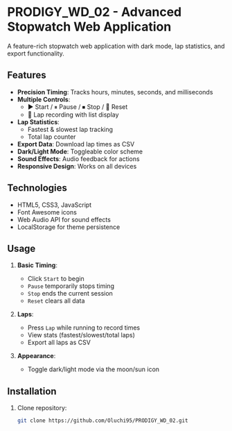 # PRODIGY_WD_02 - Advanced Stopwatch Web Application
A feature-rich stopwatch web application with dark mode, lap statistics, and export functionality.

## Features

- **Precision Timing**: Tracks hours, minutes, seconds, and milliseconds
- **Multiple Controls**:
  - ▶️ Start / ⏸ Pause / ⏹ Stop / 🔄 Reset
  - 🏁 Lap recording with list display
- **Lap Statistics**:
  - Fastest & slowest lap tracking
  - Total lap counter
- **Export Data**: Download lap times as CSV
- **Dark/Light Mode**: Toggleable color scheme
- **Sound Effects**: Audio feedback for actions
- **Responsive Design**: Works on all devices

## Technologies
- HTML5, CSS3, JavaScript
- Font Awesome icons
- Web Audio API for sound effects
- LocalStorage for theme persistence

## Usage

1. **Basic Timing**:
   - Click `Start` to begin
   - `Pause` temporarily stops timing
   - `Stop` ends the current session
   - `Reset` clears all data

2. **Laps**:
   - Press `Lap` while running to record times
   - View stats (fastest/slowest/total laps)
   - Export all laps as CSV

3. **Appearance**:
   - Toggle dark/light mode via the moon/sun icon


## Installation

1. Clone repository:
   ```bash
   git clone https://github.com/Oluchi95/PRODIGY_WD_02.git